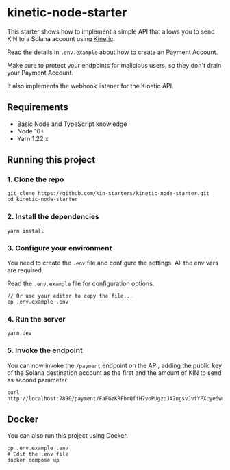 # kinetic-node-starter

This starter shows how to implement a simple API that allows you to send KIN to a Solana account using [Kinetic](https://github.com/kin-labs/kinetic).

Read the details in `.env.example` about how to create an Payment Account.

Make sure to protect your endpoints for malicious users, so they don't drain your Payment Account.

It also implements the webhook listener for the Kinetic API.

## Requirements

- Basic Node and TypeScript knowledge
- Node 16+
- Yarn 1.22.x

## Running this project

### 1. Clone the repo

```shell
git clone https://github.com/kin-starters/kinetic-node-starter.git
cd kinetic-node-starter
```

### 2. Install the dependencies

```shell
yarn install
```

### 3. Configure your environment

You need to create the `.env` file and configure the settings. All the env vars are required.

Read the `.env.example` file for configuration options.

```shell
// Or use your editor to copy the file...
cp .env.example .env
```

### 4. Run the server

```shell
yarn dev
```

### 5. Invoke the endpoint

You can now invoke the `/payment` endpoint on the API, adding the public key of the Solana destination account as the first and the amount of KIN to send as second parameter:

```shell
curl http://localhost:7890/payment/FaFGzKRFhrQffH7voPUgzpJA2ngsvJvtYPXcye6w4DJ9/42
```

## Docker

You can also run this project using Docker.

```shell
cp .env.example .env
# Edit the .env file
docker compose up
```
